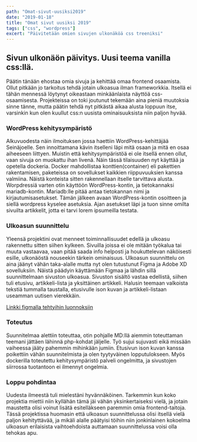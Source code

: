 ```yaml
---
path: "Omat-sivut-uusiksi2019"
date: "2019-01-18"
title: "Omat sivut uusiksi 2019"
tags: ["css", "wordpress"]
excert: "Päivitetään omien sivujen ulkonäköä css treeniksi"
---
```


## Sivun ulkonäön päivitys. Uusi teema vanilla css:llä.

Päätin tänään ehostaa omia sivuja ja kehittää omaa frontend osaamista. Ollut pitkään jo tarkoitus tehdä jotain ulkoasua ilman frameworkkia. Itsellä ei tähän mennessä löytynyt oikeastaan minkäänlaista näyttöä css-osaamisesta. Projekteissa on toki joutunut tekemään aina pieniä muutoksia sinne tänne, mutta päätin tehdä nyt pitkästä aikaa alusta loppuun itse, varsinkin kun olen kuullut css:n uusista ominaisuuksista niin paljon hyvää.

### WordPress kehitysympäristö

Alkuvuodesta näin ilmoituksen jossa haettiin WordPress-kehittäjää Seinäjoelle. Sen innoittamana kävin itselleni läpi mitä osaan ja mitä en osaa aiheeseen liittyen. Muistin että kehitysympäristöä ei ole itsellä ennen ollut, vaan sivuja on muokattu ihan livenä. Näin tässä tilaisuuden nyt käyttää ja opetella dockeria. Docker mahdollistaa konttien(container) eli pakettien rakentamisen, paketeissa on sovellukset kaikkien riippuvuuksien kanssa valmiina. Näistä konteista sitten rakennellaan itselle tarvittava alusta. Worpdressiä varten otin käyttöön WordPress-kontin, ja tietokannaksi mariadb-kontin. Mariadb:lle pitää antaa tietokannan nimi ja kirjautumisasetukset. Tämän jälkeen avaan WordPress-kontin osoitteen ja siellä wordpress kyselee asetuksia. Ajan asetukset läpi ja tuon sinne omilta sivuilta artikkelit, jotta ei tarvi lorem ipsumeilla testata.

### Ulkoasun suunnittelu

Yleensä projektini ovat menneet toiminnallisuudet edellä ja ulkoasu rakennettu sitten siihen kylkeen. Sivuilla joissa ei ole mitään työkalua tai muuta vastaavaa, vaan pitää saada info helposti ja houkuttelevan näköisesti esille, ulkonäöstä nouseekin tärkein ominaisuus. Ulkoasun suunnittelu on aina jäänyt vähän taka-alalle mutta nyt olen tutustunut Figma ja Adobe XD sovelluksiin. Näistä päädyin käyttämään Figmaa ja lähdin sillä suunnittelmaan sivuston ulkoasua. Sivuston sisältö vastaa edellistä, siihen tuli etusivu, artikkeli-lista ja yksittäinen artikkeli. Halusin teemaan valkoista tekstiä tummalla taustalla, etusivulle ison kuvan ja artikkeli-listaan useamman uutisen vierekkäin.

[Linkki figmalla tehtyihin luonnoksiin](https://www.figma.com/proto/00mXremn2Onhsj0KLgc9xeAt/Oma-wp-teema-Csstreeni?node-id=1%3A3&scaling=scale-down-width&redirected=1)

### Toteutus

Suunnitelmaa alettiin toteuttaa, otin pohjalle MD:llä aiemmin toteuttaman teemani jättäen lähinnä php-kohdat jäljelle. Työ sujui sujuvasti eikä missään vaiheessa jääty pahemmin mihinkään jumiin. Etusivun ison kuvan kanssa poikettiin vähän suunnitelmista ja olen tyytyväinen lopputulokseen. Myös dockerilla toteutettu kehitysympäristö palveli ongelmitta, ja sivustojen siirrossa tuotantoon ei ilmennyt ongelmia.

### Loppu pohdintaa

Uudesta ilmeestä tuli mielestäni hyvännäköinen. Tarkemmin kun koko projektia miettii niin kyllähän tämä jäi vähän yksinkertaiseksi vielä, ja jotain maustetta olisi voinut lisätä esitelläkseen paremmin omia frontend-taitoja. Tässä projektissa huomasin että ulkoasun suunnittelussa olisi itsellä vielä paljon kehityttävää, ja mikäli alalle päätyisi töihin niin jonkinlainen kokoelma ulkoasun erilaisista vaihtoehdoista auttamaan suunnittelussa voisi olla tehokas apu.
